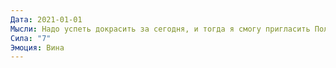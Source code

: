 ```yaml
---
Дата: 2021-01-01
Мысли: Надо успеть докрасить за сегодня, и тогда я смогу пригласить Полину. Если она придёт, а у меня будет по-прежнему состояние ремонта, ей будет неуютно, она расстроится, и мы не сможем насладиться компанией друг друга
Сила: "7"
Эмоция: Вина
---
```

